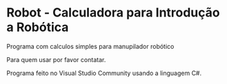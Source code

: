 # Robot - Calculadora para Introdução a Robótica
Programa com calculos simples para manupilador robótico

Para quem usar por favor contatar.

Programa feito no Visual Studio Community usando a linguagem C#.
